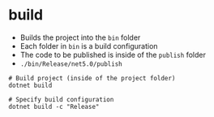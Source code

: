 # build

- Builds the project into the `bin` folder
- Each folder in `bin` is a build configuration
- The code to be published is inside of the `publish` folder
- `./bin/Release/net5.0/publish`

```shell
# Build project (inside of the project folder)
dotnet build

# Specify build configuration
dotnet build -c "Release"
```
